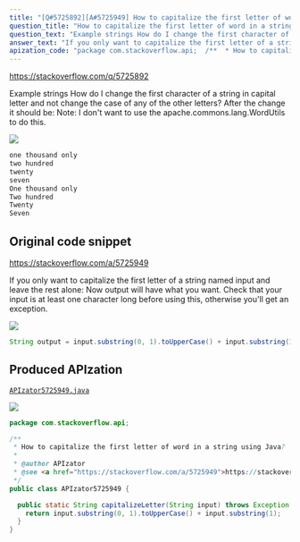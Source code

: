 ```yaml
---
title: "[Q#5725892][A#5725949] How to capitalize the first letter of word in a string using Java?"
question_title: "How to capitalize the first letter of word in a string using Java?"
question_text: "Example strings How do I change the first character of a string in capital letter and not change the case of any of the other letters? After the change it should be: Note: I don't want to use the apache.commons.lang.WordUtils to do this."
answer_text: "If you only want to capitalize the first letter of a string named input and leave the rest alone: Now output will have what you want. Check that your input is at least one character long before using this, otherwise you'll get an exception."
apization_code: "package com.stackoverflow.api;  /**  * How to capitalize the first letter of word in a string using Java?  *  * @author APIzator  * @see <a href=\"https://stackoverflow.com/a/5725949\">https://stackoverflow.com/a/5725949</a>  */ public class APIzator5725949 {    public static String capitalizeLetter(String input) throws Exception {     return input.substring(0, 1).toUpperCase() + input.substring(1);   } }"
---
```


https://stackoverflow.com/q/5725892

Example strings
How do I change the first character of a string in capital letter and not change the case of any of the other letters?
After the change it should be:
Note: I don&#x27;t want to use the apache.commons.lang.WordUtils to do this.


<div class="code-logo"><img src="/stackoverflow.png" /></div>

```java
one thousand only
two hundred
twenty
seven
One thousand only
Two hundred
Twenty
Seven
```


## Original code snippet

https://stackoverflow.com/a/5725949

If you only want to capitalize the first letter of a string named input and leave the rest alone:
Now output will have what you want. Check that your input is at least one character long before using this, otherwise you&#x27;ll get an exception.

<div class="code-logo"><img src="/stackoverflow.png" /></div>

```java
String output = input.substring(0, 1).toUpperCase() + input.substring(1);
```

## Produced APIzation

[`APIzator5725949.java`](https://github.com/pasqualesalza/apization/raw/main/data/search/APIzator5725949.java)

<div class="code-logo"><img src="/apizator.png" /></div>

```java
package com.stackoverflow.api;

/**
 * How to capitalize the first letter of word in a string using Java?
 *
 * @author APIzator
 * @see <a href="https://stackoverflow.com/a/5725949">https://stackoverflow.com/a/5725949</a>
 */
public class APIzator5725949 {

  public static String capitalizeLetter(String input) throws Exception {
    return input.substring(0, 1).toUpperCase() + input.substring(1);
  }
}

```